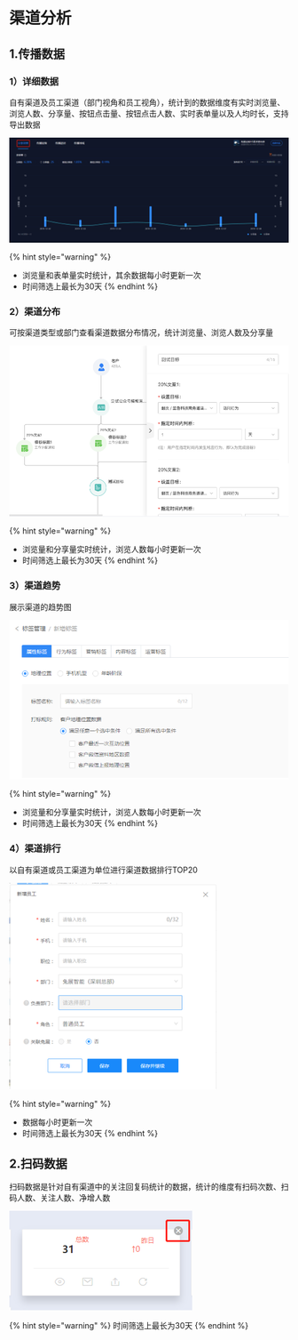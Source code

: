 # 渠道分析

## 1.传播数据

### 1）详细数据

自有渠道及员工渠道（部门视角和员工视角），统计到的数据维度有实时浏览量、浏览人数、分享量、按钮点击量、按钮点击人数、实时表单量以及人均时长，支持导出数据

![](../.gitbook/assets/image%20%28220%29.png)

{% hint style="warning" %}
* 浏览量和表单量实时统计，其余数据每小时更新一次
* 时间筛选上最长为30天
{% endhint %}

### 2）渠道分布

可按渠道类型或部门查看渠道数据分布情况，统计浏览量、浏览人数及分享量

![](../.gitbook/assets/image%20%28258%29.png)

{% hint style="warning" %}
* 浏览量和分享量实时统计，浏览人数每小时更新一次
* 时间筛选上最长为30天
{% endhint %}

### 3）渠道趋势

展示渠道的趋势图

![](../.gitbook/assets/image%20%2835%29.png)

{% hint style="warning" %}
* 浏览量和分享量实时统计，浏览人数每小时更新一次
* 时间筛选上最长为30天
{% endhint %}

### 4）渠道排行

以自有渠道或员工渠道为单位进行渠道数据排行TOP20

![](../.gitbook/assets/image%20%28142%29.png)

{% hint style="warning" %}
* 数据每小时更新一次
* 时间筛选上最长为30天
{% endhint %}

## 2.扫码数据 <a id="chuan-bo-shu-ju"></a>

扫码数据是针对自有渠道中的关注回复码统计的数据，统计的维度有扫码次数、扫码人数、关注人数、净增人数

![](../.gitbook/assets/image%20%28216%29.png)

{% hint style="warning" %}
时间筛选上最长为30天
{% endhint %}

